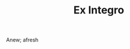 ---
title: Ex Integro
letter: E
permalink: "/definitions/bld-ex-integro.html"
body: Anew; afresh
published_at: '2018-07-07'
source: Black's Law Dictionary 2nd Ed (1910)
layout: post
---